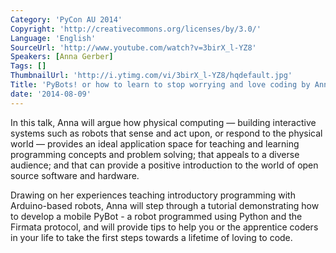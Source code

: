```yaml
---
Category: 'PyCon AU 2014'
Copyright: 'http://creativecommons.org/licenses/by/3.0/'
Language: 'English'
SourceUrl: 'http://www.youtube.com/watch?v=3birX_l-YZ8'
Speakers: [Anna Gerber]
Tags: []
ThumbnailUrl: 'http://i.ytimg.com/vi/3birX_l-YZ8/hqdefault.jpg'
Title: 'PyBots! or how to learn to stop worrying and love coding by Anna Gerber'
date: '2014-08-09'
---
```

In this talk, Anna will argue how physical computing — building interactive systems such as robots that sense and act upon, or respond to the physical world — provides an ideal application space for teaching and learning programming concepts and problem solving; that appeals to a diverse audience; and that can provide a positive introduction to the world of open source software and hardware.

Drawing on her experiences teaching introductory programming with Arduino-based robots, Anna will step through a tutorial demonstrating how to develop a mobile PyBot - a robot programmed using Python and the Firmata protocol, and will provide tips to help you or the apprentice coders in your life to take the first steps towards a lifetime of loving to code.
